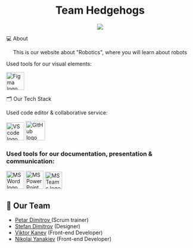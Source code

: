 <h1 align="center">Team Hedgehogs</h1>
<p align="center">
    <img src="res/img/pngtree-technological-sense-geometric-line-simple-image_19419.jpg#gh-light-mode-only"/>
</p>

 💻 About
<p align="center">This is our website about "Robotics", where you will learn about robots </p>
 Used tools for our visual elements:
<p align="left">
  <a href="https://www.figma.com/"><img src="https://img.icons8.com/color/344/figma--v1.png" alt="Figma logo" width=48px/></a>
 
 
 
   🗂️ Our Tech Stack
  
  Used code editor & collaborative service:
  
  <p align="left">
    <a href="https://code.visualstudio.com/"><img src="https://img.icons8.com/color/344/visual-studio-code-2019.png" alt="VS code logo" width=48px /></a>
    <a href="https://github.com/"><img src="https://img.icons8.com/nolan/344/github.png" alt="GitHub logo" width=52px /></a>
    </p>
    
    
### Used tools for our documentation, presentation & communication:
<p align="left">
 <a href="https://www.microsoft.com/en-ww/microsoft-365/word"><img src="https://img.icons8.com/color/344/ms-word.png" alt="MS Word logo" width=48px /></a>
 <a href="https://www.microsoft.com/en-ww/microsoft-365/powerpoint"><img src="https://img.icons8.com/color/344/ms-powerpoint.png" alt="MS PowerPoint logo" width=48px /></a>
 <a href="https://www.microsoft.com/en/microsoft-teams/group-chat-software"><img src="https://img.icons8.com/color/344/microsoft-teams.png" alt = "MS Teams logo" width=46px /></a>
 </p>
 
 ## 🧒 Our Team
 
- <a href = "https://github.com/PPDimitrov22">Petar Dimitrov </a> (Scrum trainer)
- <a href = "https://github.com/SDDimitrov22">Stefan Dimitrov</a> (Designer)
- <a href = "https://github.com/VBKanev22">Viktor Kanev</a> (Front-end Developer)
- <a href = "https://github.com/NKYanakiev22">Nikolai Yanakiev</a> (Front-end Developer)
